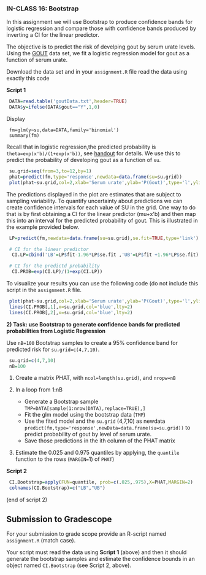 ### IN-CLASS 16: Bootstrap

In this assignment we will use Bootstrap to produce confidence bands for logistic regression and compare those with confidence bands produced by inverting a CI for the linear predictor.

The objective is to predict the risk of develping gout by serum urate levels. Using the [GOUT](https://github.com/gdlc/STAT_COMP/blob/master/DATA/goutData.txt) data set, we fit a logistic regression model for gout as a function of serum urate.

Download the data set and in your `assignment.R` file read the data using exactly this code

**Script 1**

```R
 DATA=read.table('goutData.txt',header=TRUE)
 DATA$y=ifelse(DATA$gout=="Y",1,0)
```

Display

```
 fm=glm(y~su,data=DATA,family='binomial')
 summary(fm) 
```

Recall that in logistic regression,the predicted probability is `theta=exp(x'b)/(1+exp(x'b))`, see [handout](https://github.com/gdlc/STAT_COMP/blob/master/HANDOUTS/LogisticRegression.pdf) for details. We use this to predict the probability of developing gout as a function of `su`. 

```r
 su.grid=seq(from=3,to=12,by=1)
 phat=predict(fm,type='response',newdata=data.frame(su=su.grid))
 plot(phat~su.grid,col=2,xlab='Serum urate',ylab='P(Gout)',type='l',ylim=c(0,.5))
```

The predictions displayed in the plot are estimates that are subject to sampling variability. To quantify uncertainty about predictions we can create confidence intervals for each value of SU in the grid.  One way to do that is by first obtaining a CI for the linear predictor (mu+x'b) and then map this into an interval for the predicted probability of gout. This is illustrated in the example provided below.

```r
 LP=predict(fm,newdata=data.frame(su=su.grid),se.fit=TRUE,type='link')

 # CI for the linear predictor
  CI.LP=cbind('LB'=LP$fit-1.96*LP$se.fit ,'UB'=LP$fit +1.96*LP$se.fit)

 # CI for the predictd probability
  CI.PROB=exp(CI.LP)/(1+exp(CI.LP))
```

To visualize your results you can use the following code
(do not include this script in the `assignment.R` file.

```r
 plot(phat~su.grid,col=2,xlab='Serum urate',ylab='P(Gout)',type='l',ylim=c(0,.5))
 lines(CI.PROB[,1],x=su.grid,col='blue',lty=2)
 lines(CI.PROB[,2],x=su.grid,col='blue',lty=2)
```

  
   
**2) Task: use Bootstrap to generate confidence bands for predicted probabilities from Logistic Regression**

Use `nB=100` Bootstrap samples to create a 95% confidence band for predicted risk for `su.grid=c(4,7,10)`.

```r
 su.grid=c(4,7,10)
 nB=100
```

 1. Create a matrix PHAT, with `ncol=length(su.grid)`, and `nropw=nB`
 2. In a loop from 1:nB
     - Generate a Bootstrap sample `TMP=DATA[sample(1:nrow(DATA),replace=TRUE),]`
     - Fit the glm model using the bootstrap data (`TMP`)
     - Use the fited model and the `su.grid` (4,7,10) as newdata `predict(fm,type='response',newData=data.frame(su=su.grid))` to predict probability of gout by level of serum urate.
     - Save those predictions in the ith column of the PHAT matrix

 3. Estimate the 0.025 and 0.975 quantiles by applying, the `quantile` function to the rows (`MARGIN=`1) of `PHAT`)
 
**Script 2**

```R
 CI.Bootstrap=apply(FUN=quantile, prob=c(.025,.975),X=PHAT,MARGIN=2)
 colnames(CI.Bootstrap)=c("LB","UB")
```
(end of script 2)

## Submission to Gradescope

For your submission to grade scope provide an R-script named `assignment.R` (match case). 

Your script must read the data using **Script 1** (above) and then it should generate the bootstrap samples and estimate the confidence bounds in an object named `CI.Bootstrap` (see Script 2, above).

